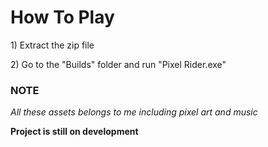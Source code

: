 <h1>How To Play</h1>

<p>1) Extract the zip file</p>
<p>2) Go to the "Builds" folder and run "Pixel Rider.exe"</p>

<h3>NOTE</h3>
<p><i>All these assets belongs to me including pixel art and music</i></p>
<p><strong>Project is still on development</strong></p>

